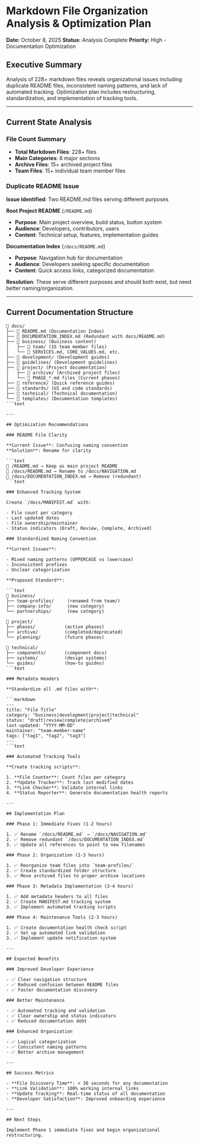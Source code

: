 # Markdown File Organization Analysis & Optimization Plan

**Date:** October 8, 2025
**Status:** Analysis Complete
**Priority:** High - Documentation Optimization

## Executive Summary

Analysis of 228+ markdown files reveals organizational issues including duplicate README files, inconsistent naming
patterns, and lack of automated tracking. Optimization plan includes restructuring, standardization, and
implementation of tracking tools.

---

## Current State Analysis

### File Count Summary

- **Total Markdown Files**: 228+ files
- **Main Categories**: 8 major sections
- **Archive Files**: 15+ archived project files
- **Team Files**: 15+ individual team member files

### Duplicate README Issue

**Issue Identified**: Two README.md files serving different purposes

**Root Project README** (`/README.md`)

- **Purpose**: Main project overview, build status, button system
- **Audience**: Developers, contributors, users
- **Content**: Technical setup, features, implementation guides

**Documentation Index** (`/docs/README.md`)

- **Purpose**: Navigation hub for documentation
- **Audience**: Developers seeking specific documentation
- **Content**: Quick access links, categorized documentation

**Resolution**: These serve different purposes and should both exist, but need better naming/organization.

---

## Current Documentation Structure

```text
📁 docs/
├── 📄 README.md (Documentation Index)
├── 📄 DOCUMENTATION_INDEX.md (Redundant with docs/README.md)
├── 📁 business/ (Business content)
│   ├── 📁 team/ (15 team member files)
│   └── 📄 SERVICES.md, CORE_VALUES.md, etc.
├── 📁 development/ (Development guides)
├── 📁 guidelines/ (Development guidelines)
├── 📁 project/ (Project documentation)
│   ├── 📁 archive/ (Archived project files)
│   └── 📄 PHASE_*.md files (Current phases)
├── 📁 reference/ (Quick reference guides)
├── 📁 standards/ (UI and code standards)
├── 📁 technical/ (Technical documentation)
└── 📁 templates/ (Documentation templates)
```text

---

## Optimization Recommendations

### README File Clarity

**Current Issue**: Confusing naming convention
**Solution**: Rename for clarity

```text
📄 /README.md → Keep as main project README
📄 /docs/README.md → Rename to /docs/NAVIGATION.md
📄 /docs/DOCUMENTATION_INDEX.md → Remove (redundant)
```text

### Enhanced Tracking System

Create `/docs/MANIFEST.md` with:

- File count per category
- Last updated dates
- File ownership/maintainer
- Status indicators (Draft, Review, Complete, Archived)

### Standardized Naming Convention

**Current Issues**:

- Mixed naming patterns (UPPERCASE vs lowercase)
- Inconsistent prefixes
- Unclear categorization

**Proposed Standard**:

```text
📁 business/
├── team-profiles/     (renamed from team/)
├── company-info/      (new category)
└── partnerships/      (new category)

📁 project/
├── phases/           (active phases)
├── archive/          (completed/deprecated)
└── planning/         (future phases)

📁 technical/
├── components/       (component docs)
├── systems/          (design systems)
└── guides/           (how-to guides)
```text

### Metadata Headers

**Standardize all .md files with**:

```markdown
---
title: "File Title"
category: "business|development|project|technical"
status: "draft|review|complete|archived"
last-updated: "YYYY-MM-DD"
maintainer: "team-member-name"
tags: ["tag1", "tag2", "tag3"]
---
```text

### Automated Tracking Tools

**Create tracking scripts**:

1. **File Counter**: Count files per category
2. **Update Tracker**: Track last modified dates
3. **Link Checker**: Validate internal links
4. **Status Reporter**: Generate documentation health reports

---

## Implementation Plan

### Phase 1: Immediate Fixes (1-2 hours)

1. ✅ Rename `/docs/README.md` → `/docs/NAVIGATION.md`
2. ✅ Remove redundant `/docs/DOCUMENTATION_INDEX.md`
3. ✅ Update all references to point to new filenames

### Phase 2: Organization (2-3 hours)

1. ✅ Reorganize team files into `team-profiles/`
2. ✅ Create standardized folder structure
3. ✅ Move archived files to proper archive locations

### Phase 3: Metadata Implementation (3-4 hours)

1. ✅ Add metadata headers to all files
2. ✅ Create MANIFEST.md tracking system
3. ✅ Implement automated tracking scripts

### Phase 4: Maintenance Tools (2-3 hours)

1. ✅ Create documentation health check script
2. ✅ Set up automated link validation
3. ✅ Implement update notification system

---

## Expected Benefits

### Improved Developer Experience

- ✅ Clear navigation structure
- ✅ Reduced confusion between README files
- ✅ Faster documentation discovery

### Better Maintenance

- ✅ Automated tracking and validation
- ✅ Clear ownership and status indicators
- ✅ Reduced documentation debt

### Enhanced Organization

- ✅ Logical categorization
- ✅ Consistent naming patterns
- ✅ Better archive management

---

## Success Metrics

- **File Discovery Time**: < 30 seconds for any documentation
- **Link Validation**: 100% working internal links
- **Update Tracking**: Real-time status of all documentation
- **Developer Satisfaction**: Improved onboarding experience

---

## Next Steps

Implement Phase 1 immediate fixes and begin organizational restructuring.
